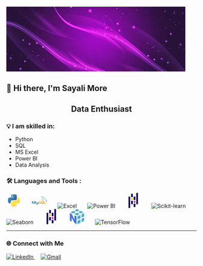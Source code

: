 <!-- Banner -->
![Banner](./BackgroundImage.jpg)



## 👋 Hi there, I'm Sayali More  
<h2 align="center"><b>Data Enthusiast</b></h2>

<h3>💡 I am skilled in:</h3>
<ul>
  <li>Python </li>
  <li>SQL </li>
  <li>MS Excel </li>
  <li>Power BI </li>
  <li>Data Analysis </li>
</ul>
  

<h3>🛠️ Languages and Tools : </h3> 
<p >
  <img src="https://raw.githubusercontent.com/devicons/devicon/master/icons/python/python-original.svg" alt="Python" width="40"/> &nbsp  &nbsp  &nbsp;
  <img src="https://raw.githubusercontent.com/devicons/devicon/master/icons/mysql/mysql-original-wordmark.svg" alt="MySQL" width="40"/> &nbsp  &nbsp &nbsp;
  <img src="https://img.icons8.com/color/48/000000/microsoft-excel-2019--v1.png" alt="Excel" width="40"/> &nbsp  &nbsp &nbsp;
  <img src="https://www.vectorlogo.zone/logos/microsoft_powerbi/microsoft_powerbi-icon.svg" alt="Power BI" width="40"/> &nbsp  &nbsp &nbsp;
  <img src="https://raw.githubusercontent.com/devicons/devicon/master/icons/pandas/pandas-original.svg" alt="Pandas" width="40"/> &nbsp  &nbsp &nbsp;
  <img src="https://upload.wikimedia.org/wikipedia/commons/0/05/Scikit_learn_logo_small.svg" alt="Scikit-learn" width="40"/> &nbsp  &nbsp &nbsp;
  <img src="https://seaborn.pydata.org/_images/logo-mark-lightbg.svg" alt="Seaborn" width="40"/> &nbsp  &nbsp &nbsp;
  <img src="https://raw.githubusercontent.com/devicons/devicon/master/icons/pandas/pandas-original.svg" alt="Pandas" width="40"/> &nbsp  &nbsp &nbsp;
  <img src="https://raw.githubusercontent.com/devicons/devicon/master/icons/numpy/numpy-original.svg" alt="NumPy" width="40"/> &nbsp  &nbsp &nbsp;
  <img src="https://www.vectorlogo.zone/logos/tensorflow/tensorflow-icon.svg" alt="TensorFlow" width="40"/>
</p>


---

### 🌐 Connect with Me  
<p>
  <a href="https://www.linkedin.com/in/sayali-more12/" target="_blank">
    <img src="https://img.shields.io/badge/LinkedIn-blue?logo=linkedin&logoColor=white&style=for-the-badge" alt="LinkedIn" />
  </a> &nbsp  &nbsp
  <a href="mailto:sayalimore2003@gmail.com" target="_blank">
    <img src="https://img.shields.io/badge/Gmail-red?logo=gmail&logoColor=white&style=for-the-badge" alt="Gmail" />
  </a>
</p>




